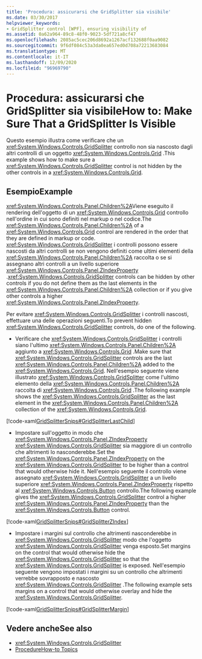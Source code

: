 ```yaml
---
title: 'Procedura: assicurarsi che GridSplitter sia visibile'
ms.date: 03/30/2017
helpviewer_keywords:
- GridSplitter control [WPF], ensuring visibility of
ms.assetid: 0a62a964-89c8-48f0-9023-5df721a8cf47
ms.openlocfilehash: 2085ac5cec206d8692a1267acf132688f0aa9082
ms.sourcegitcommit: 9f6df084c53a3da0ea657ed0d708a72213683084
ms.translationtype: MT
ms.contentlocale: it-IT
ms.lasthandoff: 12/09/2020
ms.locfileid: "96969790"
---
```

# <a name="how-to-make-sure-that-a-gridsplitter-is-visible"></a><span data-ttu-id="3db94-102">Procedura: assicurarsi che GridSplitter sia visibile</span><span class="sxs-lookup"><span data-stu-id="3db94-102">How to: Make Sure That a GridSplitter Is Visible</span></span>
<span data-ttu-id="3db94-103">Questo esempio illustra come verificare che un <xref:System.Windows.Controls.GridSplitter> controllo non sia nascosto dagli altri controlli di un oggetto <xref:System.Windows.Controls.Grid> .</span><span class="sxs-lookup"><span data-stu-id="3db94-103">This example shows how to make sure a <xref:System.Windows.Controls.GridSplitter> control is not hidden by the other controls in a <xref:System.Windows.Controls.Grid>.</span></span>  
  
## <a name="example"></a><span data-ttu-id="3db94-104">Esempio</span><span class="sxs-lookup"><span data-stu-id="3db94-104">Example</span></span>  
 <span data-ttu-id="3db94-105"><xref:System.Windows.Controls.Panel.Children%2A>Viene eseguito il rendering dell'oggetto di un <xref:System.Windows.Controls.Grid> controllo nell'ordine in cui sono definiti nel markup o nel codice.</span><span class="sxs-lookup"><span data-stu-id="3db94-105">The <xref:System.Windows.Controls.Panel.Children%2A> of a <xref:System.Windows.Controls.Grid> control are rendered in the order that they are defined in markup or code.</span></span> <span data-ttu-id="3db94-106"><xref:System.Windows.Controls.GridSplitter> i controlli possono essere nascosti da altri controlli se non vengono definiti come ultimi elementi della <xref:System.Windows.Controls.Panel.Children%2A> raccolta o se si assegnano altri controlli a un livello superiore <xref:System.Windows.Controls.Panel.ZIndexProperty> .</span><span class="sxs-lookup"><span data-stu-id="3db94-106"><xref:System.Windows.Controls.GridSplitter> controls can be hidden by other controls if you do not define them as the last elements in the <xref:System.Windows.Controls.Panel.Children%2A> collection or if you give other controls a higher <xref:System.Windows.Controls.Panel.ZIndexProperty>.</span></span>  
  
 <span data-ttu-id="3db94-107">Per evitare <xref:System.Windows.Controls.GridSplitter> i controlli nascosti, effettuare una delle operazioni seguenti.</span><span class="sxs-lookup"><span data-stu-id="3db94-107">To prevent hidden <xref:System.Windows.Controls.GridSplitter> controls, do one of the following.</span></span>  
  
- <span data-ttu-id="3db94-108">Verificare che <xref:System.Windows.Controls.GridSplitter> i controlli siano l'ultimo <xref:System.Windows.Controls.Panel.Children%2A> aggiunto a <xref:System.Windows.Controls.Grid> .</span><span class="sxs-lookup"><span data-stu-id="3db94-108">Make sure that <xref:System.Windows.Controls.GridSplitter> controls are the last <xref:System.Windows.Controls.Panel.Children%2A> added to the <xref:System.Windows.Controls.Grid>.</span></span> <span data-ttu-id="3db94-109">Nell'esempio seguente viene illustrato <xref:System.Windows.Controls.GridSplitter> come l'ultimo elemento della <xref:System.Windows.Controls.Panel.Children%2A> raccolta di <xref:System.Windows.Controls.Grid> .</span><span class="sxs-lookup"><span data-stu-id="3db94-109">The following example shows the <xref:System.Windows.Controls.GridSplitter> as the last element in the <xref:System.Windows.Controls.Panel.Children%2A> collection of the <xref:System.Windows.Controls.Grid>.</span></span>  
  
 [!code-xaml[GridSplitterSnips#GridSplitterLastChild](~/samples/snippets/csharp/VS_Snippets_Wpf/GridSplitterSnips/CSharp/Window1.xaml#gridsplitterlastchild)]  
  
- <span data-ttu-id="3db94-110">Impostare sull'oggetto in modo che <xref:System.Windows.Controls.Panel.ZIndexProperty> <xref:System.Windows.Controls.GridSplitter> sia maggiore di un controllo che altrimenti lo nasconderebbe.</span><span class="sxs-lookup"><span data-stu-id="3db94-110">Set the <xref:System.Windows.Controls.Panel.ZIndexProperty> on the <xref:System.Windows.Controls.GridSplitter> to be higher than a control that would otherwise hide it.</span></span> <span data-ttu-id="3db94-111">Nell'esempio seguente il controllo viene assegnato <xref:System.Windows.Controls.GridSplitter> a un livello superiore <xref:System.Windows.Controls.Panel.ZIndexProperty> rispetto al <xref:System.Windows.Controls.Button> controllo.</span><span class="sxs-lookup"><span data-stu-id="3db94-111">The following example gives the <xref:System.Windows.Controls.GridSplitter> control a higher <xref:System.Windows.Controls.Panel.ZIndexProperty> than the <xref:System.Windows.Controls.Button> control.</span></span>  
  
 [!code-xaml[GridSplitterSnips#GridSplitterZIndex](~/samples/snippets/csharp/VS_Snippets_Wpf/GridSplitterSnips/CSharp/Window1.xaml#gridsplitterzindex)]  
  
- <span data-ttu-id="3db94-112">Impostare i margini sul controllo che altrimenti nasconderebbe in <xref:System.Windows.Controls.GridSplitter> modo che l'oggetto <xref:System.Windows.Controls.GridSplitter> venga esposto.</span><span class="sxs-lookup"><span data-stu-id="3db94-112">Set margins on the control that would otherwise hide the <xref:System.Windows.Controls.GridSplitter> so that the <xref:System.Windows.Controls.GridSplitter> is exposed.</span></span> <span data-ttu-id="3db94-113">Nell'esempio seguente vengono impostati i margini su un controllo che altrimenti verrebbe sovrapposto e nascosto <xref:System.Windows.Controls.GridSplitter> .</span><span class="sxs-lookup"><span data-stu-id="3db94-113">The following example sets margins on a control that would otherwise overlay and hide the <xref:System.Windows.Controls.GridSplitter>.</span></span>  
  
 [!code-xaml[GridSplitterSnips#GridSplitterMargin](~/samples/snippets/csharp/VS_Snippets_Wpf/GridSplitterSnips/CSharp/Window1.xaml#gridsplittermargin)]  
  
## <a name="see-also"></a><span data-ttu-id="3db94-114">Vedere anche</span><span class="sxs-lookup"><span data-stu-id="3db94-114">See also</span></span>

- <xref:System.Windows.Controls.GridSplitter>
- [<span data-ttu-id="3db94-115">Procedure</span><span class="sxs-lookup"><span data-stu-id="3db94-115">How-to Topics</span></span>](gridsplitter-how-to-topics.md)
